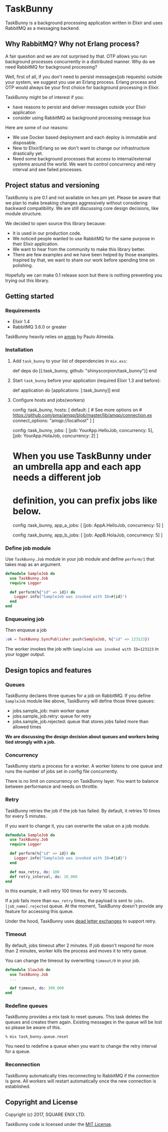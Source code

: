 # TaskBunny

TaskBunny is a background processing application written in Elixir and uses RabbitMQ as a messaging backend.

## Why RabbitMQ? Why not Erlang process?

A fair question and we are not surprised by that.
OTP allows you run background processes concurrently in a distributed manner.
Why do we need RabbitMQ for background processing?

Well, first of all, if you don't need to persist messages(job requests) outside your system, we suggest you use an Erlang process.
Erlang process and OTP would always be your first choice for background processing in Elixir.

TaskBunny might be of interest if you:

- have reasons to persist and deliver messages outside your Elixir application
- consider using RabbitMQ as background processing message bus

Here are some of our reasons:

- We use Docker based deployment and each deploy is immutable and disposable.
- New to Elixir/Erlang so we don't want to change our infrastructure drastically yet.
- Need some background processes that access to internal/external systems around the world. We want to control concurrency and retry interval and see failed processes.

## Project status and versioning

TaskBunny is pre 0.1 and not available on hex.pm yet.
Please be aware that we plan to make breaking changes aggressively without considering backward compatibility.
We are still discussing core design decisions, like module structure.

We decided to open source this library because:

- It is used in our production code.
- We noticed people wanted to use RabbitMQ for the same purpose in their Elixir application.
- We want to hear from the community to make this library better.
- There are few examples and we have been helped by those examples. Inspired by that, we want to share our work before spending time on polishing.

Hopefully we can make 0.1 release soon but there is nothing preventing you trying out this library.

## Getting started

### Requirements

- Elixir 1.4
- RabbitMQ 3.6.0 or greater

TaskBunny heavily relies on [amqp](https://github.com/pma/amqp) by Paulo Almeida.

### Installation

  1. Add `task_bunny` to your list of dependencies in `mix.exs`:

        def deps do
          [{:task_bunny, github: "shinyscorpion/task_bunny"}]
        end

  1. Start `task_bunny` before your application (required Elixir 1.3 and before):

        def application do
          [applications: [:task_bunny]]
        end

  1. Configure hosts and jobs(workers)

        config :task_bunny, hosts: [
          default: [
            # See more options on
            # https://github.com/pma/amqp/blob/master/lib/amqp/connection.ex
            connect_options: "amqp://localhost"
          ]
        ]

        config :task_bunny, jobs: [
          [job: YourApp.HelloJob, concurrency: 5],
          [job: YourApp.HolaJob, concurrency: 2]
        ]

        # When you use TaskBunny under an umbrella app and each app needs a different job
        # definition, you can prefix jobs like below.

        config :task_bunny, app_a_jobs: [
          [job: AppA.HelloJob, concurrency: 5]
        ]

        config :task_bunny, app_b_jobs: [
          [job: AppB.HolaJob, concurrency: 5]
        ]

### Define job module

Use `TaskBunny.Job` module in your job module and define `perform/1` that takes map as an argument.

```elixir
defmodule SampleJob do
  use TaskBunny.Job
  require Logger

  def perform(%{"id" => id}) do
    Logger.info("SampleJob was invoked with ID=#{id}")
  end
end
```

### Enqueueing job

Then enqueue a job

```elixir
:ok = TaskBunny.SyncPublisher.push(SampleJob, %{"id" => 123123})
```

The worker invokes the job with `SampleJob was invoked with ID=123123` in your logger output.

## Design topics and features

### Queues

TaskBunny declares three queues for a job on RabbitMQ.
If you define `SampleJob` module like above, TaskBunny will define those three queues:

- jobs.sample_job: main worker queue
- jobs.sample_job.retry: queue for retry
- jobs.sample_job.rejected: queue that stores jobs failed more than allowed times

**We are discussing the design decision about queues and workers being tied strongly with a job.**

### Concurrency

TaskBunny starts a process for a worker.
A worker listens to one queue and runs the number of jobs set in config file concurrently.

There is no limit on concurrency on TaskBunny layer.
You want to balance between performance and needs on throttle.

### Retry

TaskBunny retries the job if the job has failed.
By default, it retries 10 times for every 5 minutes.

If you want to change it, you can overwrite the value on a job module.

```elixir
defmodule SampleJob do
  use TaskBunny.Job
  require Logger

  def perform(%{"id" => id}) do
    Logger.info("SampleJob was invoked with ID=#{id}")
  end

  def max_retry, do: 100
  def retry_interval, do: 10_000
end

```

In this example, it will retry 100 times for every 10 seconds.

If a job fails more than `max_retry` times, the payload is sent to `jobs.[job_name].rejected` queue.
At the moment, TaskBunny doesn't provide any feature for accessing this queue.

Under the hood, TaskBunny uses [dead letter exchanges](https://www.rabbitmq.com/dlx.html) to support retry.

### Timeout

By default, jobs timeout after 2 minutes.
If job doesn't respond for more than 2 minutes, worker kills the process and moves it to retry queue.

You can change the timeout by overwriting `timeout/0` in your job.

```elixir
defmodule SlowJob do
  use TaskBunny.Job
  ...

  def timeout, do: 300_000
end

```

### Redefine queues

TaskBunny provides a mix task to reset queues.
This task deletes the queues and creates them again.
Existing messages in the queue will be lost so please be aware of this.

```
% mix task_bunny.queue.reset
```

You need to redefine a queue when you want to change the retry interval for a queue.


### Reconnection

TaskBunny automatically tries reconnecting to RabbitMQ if the connection is gone.
All workers will restart automatically once the new connection is established.


## Copyright and License

Copyright (c) 2017, SQUARE ENIX LTD.

TaskBunny code is licensed under the [MIT License](LICENSE.md).
